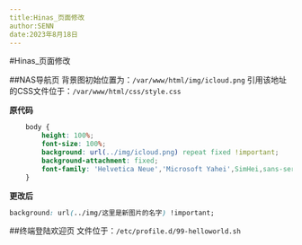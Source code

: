 ```yaml
---
title:Hinas_页面修改
author:SENN
date:2023年8月18日
---
```

#Hinas_页面修改


##NAS导航页
背景图初始位置为：`/var/www/html/img/icloud.png`
引用该地址的CSS文件位于：`/var/www/html/css/style.css`

**原代码**
```CSS
    body {
        height: 100%;
        font-size: 100%;
        background: url(../img/icloud.png) repeat fixed !important;
        background-attachment: fixed;
        font-family: 'Helvetica Neue','Microsoft Yahei',SimHei,sans-serif
    }
```
**更改后**
```CSS
background: url(../img/这里是新图片的名字) !important;
```

##终端登陆欢迎页
文件位于：`/etc/profile.d/99-helloworld.sh`

